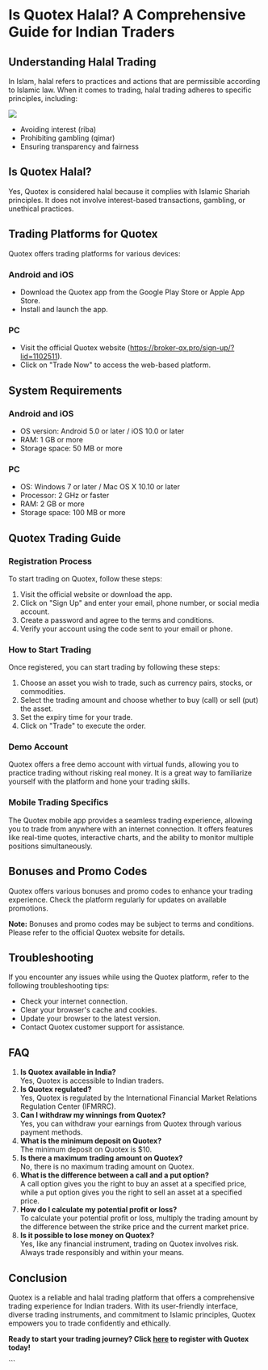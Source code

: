 # Is Quotex Halal? A Comprehensive Guide for Indian Traders

## Understanding Halal Trading

In Islam, halal refers to practices and actions that are permissible
according to Islamic law. When it comes to trading, halal trading
adheres to specific principles, including:

[![](https://static.quotex.io/files/4_en/300_250.jpg)](https://traff.sbs/brokerqxlid)

-   Avoiding interest (riba)
-   Prohibiting gambling (qimar)
-   Ensuring transparency and fairness

## Is Quotex Halal?

Yes, Quotex is considered halal because it complies with Islamic Shariah
principles. It does not involve interest-based transactions, gambling,
or unethical practices.

## Trading Platforms for Quotex

Quotex offers trading platforms for various devices:

### Android and iOS

-   Download the Quotex app from the Google Play Store or Apple App
    Store.
-   Install and launch the app.

### PC

-   Visit the official Quotex website
    (https://broker-qx.pro/sign-up/?lid=1102511).
-   Click on "Trade Now" to access the web-based platform.

## System Requirements

### Android and iOS

-   OS version: Android 5.0 or later / iOS 10.0 or later
-   RAM: 1 GB or more
-   Storage space: 50 MB or more

### PC

-   OS: Windows 7 or later / Mac OS X 10.10 or later
-   Processor: 2 GHz or faster
-   RAM: 2 GB or more
-   Storage space: 100 MB or more

## Quotex Trading Guide

### Registration Process

To start trading on Quotex, follow these steps:

1.  Visit the official website or download the app.
2.  Click on "Sign Up" and enter your email, phone number, or
    social media account.
3.  Create a password and agree to the terms and conditions.
4.  Verify your account using the code sent to your email or phone.

### How to Start Trading

Once registered, you can start trading by following these steps:

1.  Choose an asset you wish to trade, such as currency pairs, stocks,
    or commodities.
2.  Select the trading amount and choose whether to buy (call) or sell
    (put) the asset.
3.  Set the expiry time for your trade.
4.  Click on "Trade" to execute the order.

### Demo Account

Quotex offers a free demo account with virtual funds, allowing you to
practice trading without risking real money. It is a great way to
familiarize yourself with the platform and hone your trading skills.

### Mobile Trading Specifics

The Quotex mobile app provides a seamless trading experience, allowing
you to trade from anywhere with an internet connection. It offers
features like real-time quotes, interactive charts, and the ability to
monitor multiple positions simultaneously.

## Bonuses and Promo Codes

Quotex offers various bonuses and promo codes to enhance your trading
experience. Check the platform regularly for updates on available
promotions.

**Note:** Bonuses and promo codes may be subject to terms and
conditions. Please refer to the official Quotex website for details.

## Troubleshooting

If you encounter any issues while using the Quotex platform, refer to
the following troubleshooting tips:

-   Check your internet connection.
-   Clear your browser\'s cache and cookies.
-   Update your browser to the latest version.
-   Contact Quotex customer support for assistance.

## FAQ

1.  **Is Quotex available in India?**\
    Yes, Quotex is accessible to Indian traders.
2.  **Is Quotex regulated?**\
    Yes, Quotex is regulated by the International Financial Market
    Relations Regulation Center (IFMRRC).
3.  **Can I withdraw my winnings from Quotex?**\
    Yes, you can withdraw your earnings from Quotex through various
    payment methods.
4.  **What is the minimum deposit on Quotex?**\
    The minimum deposit on Quotex is \$10.
5.  **Is there a maximum trading amount on Quotex?**\
    No, there is no maximum trading amount on Quotex.
6.  **What is the difference between a call and a put option?**\
    A call option gives you the right to buy an asset at a specified
    price, while a put option gives you the right to sell an asset at a
    specified price.
7.  **How do I calculate my potential profit or loss?**\
    To calculate your potential profit or loss, multiply the trading
    amount by the difference between the strike price and the current
    market price.
8.  **Is it possible to lose money on Quotex?**\
    Yes, like any financial instrument, trading on Quotex involves risk.
    Always trade responsibly and within your means.

## Conclusion

Quotex is a reliable and halal trading platform that offers a
comprehensive trading experience for Indian traders. With its
user-friendly interface, diverse trading instruments, and commitment to
Islamic principles, Quotex empowers you to trade confidently and
ethically.

**Ready to start your trading journey? Click
[here](\%22https://broker-qx.pro/sign-up/?lid=1102511\%22) to register
with Quotex today!**

\`\`\`

